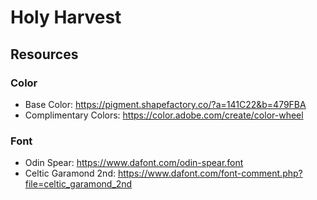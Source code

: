 # Holy Harvest

## Resources

### Color

- Base Color: https://pigment.shapefactory.co/?a=141C22&b=479FBA
- Complimentary Colors: https://color.adobe.com/create/color-wheel

### Font

- Odin Spear: https://www.dafont.com/odin-spear.font
- Celtic Garamond 2nd: https://www.dafont.com/font-comment.php?file=celtic_garamond_2nd
